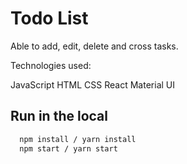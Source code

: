 # Todo List

Able to add, edit, delete and cross tasks.

Technologies used:

JavaScript
HTML 
CSS 
React
Material UI

## Run in the local

```bash
  npm install / yarn install
  npm start / yarn start
```

